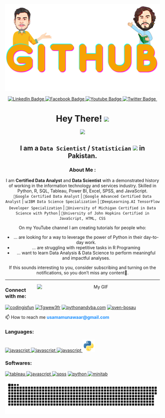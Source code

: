 [![MastHead](m.png)](https://www.youtube.com/@CodeBaseStats)

<div id="badges" style="text-align: center;">
  <a href="https://www.linkedin.com/in/abu--usama">
    <img src="https://img.shields.io/badge/LinkedIn-blue?style=for-the-badge&logo=linkedin&logoColor=white" alt="LinkedIn Badge"/>
  </a>
  <a href="https://www.facebook.com/profile.php?id=100005320726463&mibextid=9R9pXO">
    <img src="https://img.shields.io/badge/Facebook-blue?style=for-the-badge&logo=facebook&logoColor=white" alt="Facebook Badge"/>
  </a>
  <a href="https://www.youtube.com/@CodeBaseStats">
    <img src="https://img.shields.io/badge/YouTube-red?style=for-the-badge&logo=youtube&logoColor=white" alt="Youtube Badge"/>
  </a>
  <a href="https://twitter.com/Usama__Munawar?t=Wk-zJ88ybkEhYJpWMbMheg&s=09">
    <img src="https://img.shields.io/badge/Twitter-blue?style=for-the-badge&logo=twitter&logoColor=white" alt="Twitter Badge"/>
  </a>

  <img src="https://komarev.com/ghpvc/?username=your-github-username&style=flat-square&color=blue" alt=""/>
</div>

<h1 style="text-align: center;">
  Hey There!
  <img src="https://media.giphy.com/media/hvRJCLFzcasrR4ia7z/giphy.gif" width="30px"/>
</h1>

<div id="header" align="center">
  <img src="https://media.giphy.com/media/M9gbBd9nbDrOTu1Mqx/giphy.gif" width="100"/>


## I am a `Data Scientist` / `Statistician` <img src="https://media.giphy.com/media/WUlplcMpOCEmTGBtBW/giphy.gif" width="30"> in Pakistan. 



### About Me :  
I am **Certified Data Analyst** and **Data Scientist**  with a demonstrated history of working in the information technology and services industry. Skilled in Python, R, SQL, Tableau, Power BI, Excel, SPSS, and JavaScript.  
`📜Google Certified Data Analyst` | `📜Google Advanced Certified Data Analyst` | `📊IBM Data Science Specialization` | `🤖DeepLearning.AI TensorFlow Developer Specialization` | `📜University of Michigan Certified in Data Science with Python` |  `📜University of John Hopkins Certified in JavaScript, HTML, CSS`

On my YouTube channel I am creating tutorials for people who:
-	… are looking for a way to leverage the power of Python in their day-to-day work.
- … are struggling with repetitive tasks in R Programing
-	… want to learn Data Analysis & Data Science to perform meaningful and impactful analyses.

If this sounds interesting to you, consider subscribing and turning on the notifications, so you don’t miss any content🚀.

<hr class="solid">




































































<!--
<picture>
  <source media="(prefers-color-scheme: dark)" srcset="https://raw.githubusercontent.com/sven-bo/sven-bo/master/mini-sven-darkmode.gif">
  <source media="(prefers-color-scheme: light)" srcset="https://raw.githubusercontent.com/sven-bo/sven-bo/master/mini-sven.gif">
  <img align="right" alt="Mini Sven GIF" width="400" src="https://raw.githubusercontent.com/sven-bo/sven-bo/master/mini-sven.gif"> 
</picture>
-->

<picture>
  <source media="(prefers-color-scheme: dark)" srcset="u1.gif">
  <source media="(prefers-color-scheme: light)" srcset="u1.gif">
  <img align="right" alt="My GIF" width="400" src="u1.gif">
</picture>


<h3 align="left">Connect with me:</h3>
<p align="left">
<a href="https://www.youtube.com/@CodeBaseStats" target="_blank"><img align="center" src="https://raw.githubusercontent.com/rahuldkjain/github-profile-readme-generator/master/src/images/icons/Social/youtube.svg" alt="codingisfun" height="30" width="40" /></a>
<a href="https://www.facebook.com/profile.php?id=100005320726463&mibextid=9R9pXO" target="_blank"><img align="center" src="https://img.icons8.com/color/48/000000/facebook-new.png" alt="Tgwew3fr" height="37" width="39" /></a>
<a href="https://portfolio-website-usama.netlify.app/#home" target="_blank"><img align="center" src="https://raw.githubusercontent.com/sven-bo/sven-bo/master/website.svg" alt="pythonandvba.com" height="30" width="40" /></a>
<a href="https://www.linkedin.com/in/abu--usama" target="_blank"><img align="center" src="https://raw.githubusercontent.com/rahuldkjain/github-profile-readme-generator/master/src/images/icons/Social/linked-in-alt.svg" alt="sven-bosau" height="30" width="40" /></a>   
</p>    

<p align="left">
  📫 How to reach me 
  <a href="mailto:contact@pythonandvba.com" style="text-decoration: none; color: #1E90FF; font-weight: bold;">
    usamamunawaar@gmail.com
  </a>
</p>

<h3 align="left">Languages:</h3>
<p align="left"> <a href="https://cran.r-project.org/" target="_blank"> <img src="https://www.vectorlogo.zone/logos/r-project/r-project-icon.svg" alt="javascript" width="40" height="40"/> </a>
<a href="https://www.w3schools.com/html/" target="_blank"> <img src="https://www.vectorlogo.zone/logos/w3_html5/w3_html5-icon.svg" alt="javascript" width="40" height="40"/> </a>
<a href="https://www.w3schools.com/css/css_intro.asp" target="_blank"> <img src="https://www.vectorlogo.zone/logos/w3_css/w3_css-icon.svg" alt="javascript" width="40" height="40"/> </a>
<a href="https://www.python.org" target="_blank"> <img src="https://raw.githubusercontent.com/devicons/devicon/master/icons/python/python-original.svg" alt="python" width="40" height="40"/> </a> </p>



<h3 align="left">Softwares:</h3>
<p align="left"> <a href="https://usamamunawarr.github.io/Portfoli-Website/" target="_blank"> <img src="https://cdn.worldvectorlogo.com/logos/tableau-software.svg" alt="tableau" width="40" height="40"/> </a>
<a href="https://usamamunawarr.github.io/Portfoli-Website/" target="_blank"> <img src="https://uxwing.com/wp-content/themes/uxwing/download/brands-and-social-media/power-bi-icon.png" alt="javascript" width="40" height="40"/> </a>
<a href="https://usamamunawarr.github.io/Portfoli-Website/" target="_blank"> <img src="https://icon.icepanel.io/Technology/svg/IBM-SPSS-Statistics.svg" alt="spss" width="40" height="40"/></a>
<a href="https://usamamunawarr.github.io/Portfoli-Website/" target="_blank"> <img src="https://icon.icepanel.io/Technology/svg/Stata.svg" alt="python" width="40" height="40"/> </a> 
<a href="https://usamamunawarr.github.io/Portfoli-Website/" target="_blank"><img src="https://icon.icepanel.io/Technology/svg/Minitab.svg" alt="minitab" width="40" height="40"/></a></p>











<picture>
  <source media="(prefers-color-scheme: dark)" srcset="https://raw.githubusercontent.com/sven-bo/sven-bo/output/github-contribution-grid-snake-dark.svg">
  <source media="(prefers-color-scheme: light)" srcset="https://raw.githubusercontent.com/sven-bo/sven-bo/output/github-contribution-grid-snake.svg">
  <img alt="github contribution grid snake animation" src="https://raw.githubusercontent.com/sven-bo/sven-bo/output/github-contribution-grid-snake.svg">
</picture>


